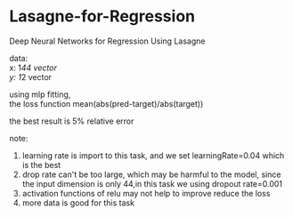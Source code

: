# Lasagne-for-Regression   

Deep Neural Networks for Regression Using Lasagne   

data:   
x: 1*44 vector   
y: 1*2  vector

using mlp fitting,    
the loss function  mean(abs(pred-target)/abs(target))   

the best result is 5% relative error

note:
1. learning rate is import to this task, and we set learningRate=0.04 which is the best    
2. drop rate can't be too large, which may be harmful to the model, since the input dimension is only 44,in this task we using dropout rate=0.001
3. activation functions of relu may not help to improve reduce the loss
4. more data is good for this task
